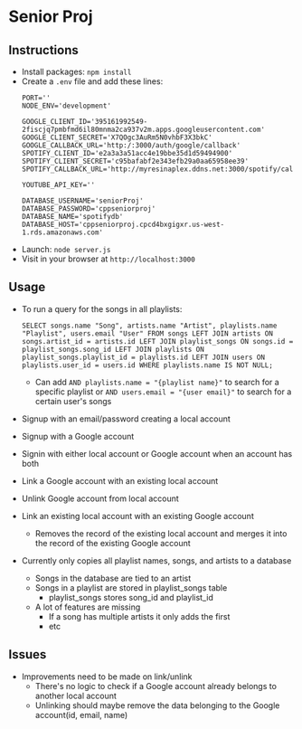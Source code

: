 
# Senior Proj

## Instructions
- Install packages: `npm install`
- Create a `.env` file and add these lines:
    ```
	PORT=''
	NODE_ENV='development'

	GOOGLE_CLIENT_ID='395161992549-2fiscjq7pmbfmd6il80mnma2ca937v2m.apps.googleusercontent.com'
	GOOGLE_CLIENT_SECRET='X7QOgc3AuRm5N0vhbF3X3bkC'
	GOOGLE_CALLBACK_URL='http:/:3000/auth/google/callback'
	SPOTIFY_CLIENT_ID='e2a3a3a51acc4e19bbe35d1d59494900'
	SPOTIFY_CLIENT_SECRET='c95bafabf2e343efb29a0aa65958ee39'
	SPOTIFY_CALLBACK_URL='http://myresinaplex.ddns.net:3000/spotify/callback'

	YOUTUBE_API_KEY=''

	DATABASE_USERNAME='seniorProj'
	DATABASE_PASSWORD='cppseniorproj'
	DATABASE_NAME='spotifydb'
	DATABASE_HOST='cppseniorproj.cpcd4bxgigxr.us-west-1.rds.amazonaws.com'
    ```
- Launch: `node server.js`
- Visit in your browser at `http://localhost:3000`

## Usage

- To run a query for the songs in all playlists:
    ```
    SELECT songs.name "Song", artists.name "Artist", playlists.name "Playlist", users.email "User" FROM songs LEFT JOIN artists ON songs.artist_id = artists.id LEFT JOIN playlist_songs ON songs.id = playlist_songs.song_id LEFT JOIN playlists ON playlist_songs.playlist_id = playlists.id LEFT JOIN users ON playlists.user_id = users.id WHERE playlists.name IS NOT NULL;
    ```
    - Can add `AND playlists.name = "{playlist name}"` to search for a specific playlist or `AND users.email = "{user email}"` to search for a certain user's songs
- Signup with an email/password creating a local account
- Signup with a Google account
- Signin with either local account or Google account when an account has both
- Link a Google account with an existing local account
- Unlink Google account from local account
- Link an existing local account with an existing Google account
    - Removes the record of the existing local account and merges it into the record of the existing Google account

- Currently only copies all playlist names, songs, and artists to a database
	- Songs in the database are tied to an artist
	- Songs in a playlist are stored in playlist_songs table
		- playlist_songs stores song_id and playlist_id
	- A lot of features are missing
		- If a song has multiple artists it only adds the first
		- etc

## Issues

- Improvements need to be made on link/unlink
    - There's no logic to check if a Google account already belongs to another local account
    - Unlinking should maybe remove the data belonging to the Google account(id, email, name)
